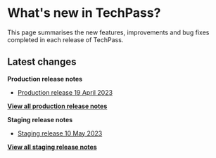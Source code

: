 # What's new in TechPass?

This page summarises the new features, improvements and bug fixes completed in each release of TechPass.

## Latest changes

**Production release notes**
- [Production release 19 April 2023](whats-new/production-release-notes?id=production-release-19-april-2023)

 [**View all production release notes**](/whats-new/production-release-notes)


**Staging release notes**
- [Staging release 10 May 2023](whats-new/staging-release-notes?id=staging-release-10-may-2023)

 [**View all staging release notes**](/whats-new/staging-release-notes)
